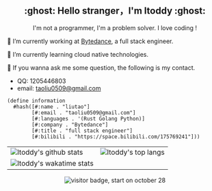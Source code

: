 <h2 align="center">:ghost: Hello stranger，I'm ltoddy :ghost:</h2>

<p align="center">I'm not a programmer, I'm a problem solver. I love coding !</p>

🔭 I’m currently working at [Bytedance](https://github.com/bytedance), a full stack engineer.

🌱 I’m currently learning cloud native technologies.

💬 If you wanna ask me some question, the following is my contact.

- QQ: 1205446803
- email: taoliu0509@gmail.com

```racket
(define information
  #hash([#:name . "liutao"]
        [#:email . "taoliu0509@gmail.com"]
        [#:languages . '(Rust Golang Python)]
        [#:company . "Bytedance"]
        [#:title . "full stack engineer"]
        [#:bilibili . "https://space.bilibili.com/175769241"]))
```

<table>
  <tr>
    <td><img src="https://github-readme-stats.vercel.app/api?username=ltoddy&show_icons=true&theme=Gradient" alt="ltoddy's github stats"></td>
    <td><img src="https://github-readme-stats.vercel.app/api/top-langs/?username=ltoddy&layout=compact&hide=HTML" alt="ltoddy's top langs"></td>
  </tr>
  <tr>
    <td><img src="https://github-readme-stats.vercel.app/api/wakatime?username=ltoddy&layout=compact" alt="ltoddy's wakatime stats"></td>
  </tr>
</table>

<p align="center"><img src="https://visitor-badge.laobi.icu/badge?page_id=ltoddy.ltoddy" alt="visitor badge, start on october 28"/></p>


<!--
**ltoddy/ltoddy** is a ✨ _special_ ✨ repository because its `README.md` (this file) appears on your GitHub profile.

Here are some ideas to get you started:

- 🔭 I’m currently working on ...
- 🌱 I’m currently learning ...
- 👯 I’m looking to collaborate on ...
- 🤔 I’m looking for help with ...
- 💬 Ask me about ...
- 📫 How to reach me: ...
- 😄 Pronouns: ...
- ⚡ Fun fact: ...
-->

